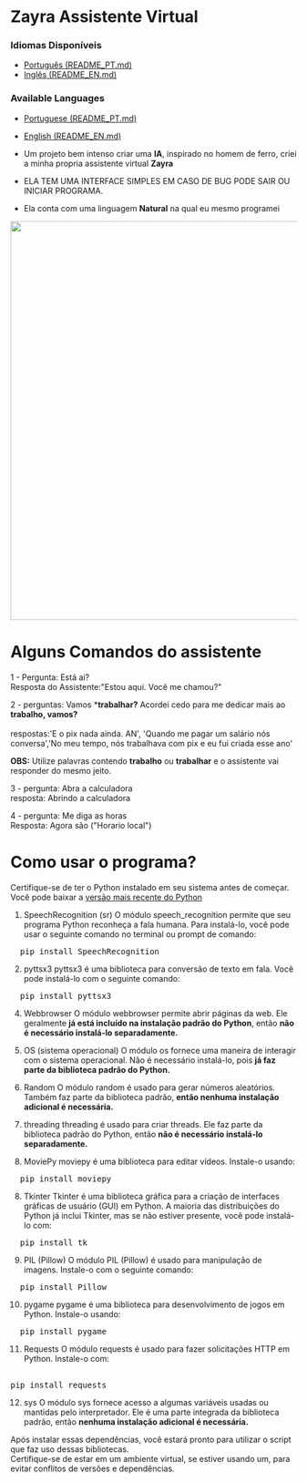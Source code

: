 # Zayra Assistente Virtual
### Idiomas Disponíveis
- [Português (README_PT.md)](README_PT.md)
- [Inglês (README_EN.md)](README_EN.md)

### Available Languages
- [Portuguese (README_PT.md)](README_PT.md)
- [English (README_EN.md)](README_EN.md)

- Um projeto bem intenso criar uma **IA**, inspirado no homem de ferro, criei a minha propria assistente virtual **Zayra**

- ELA TEM UMA INTERFACE SIMPLES EM CASO DE BUG PODE SAIR OU INICIAR PROGRAMA.
- Ela conta com uma linguagem **Natural** na qual eu mesmo programei
<img width="700" src="https://blogger.googleusercontent.com/img/b/R29vZ2xl/AVvXsEiE4YW-XLsH-cZfvYhIS3TbDfgYwIjddwHf4qObyWE2C2qalfTNdHyTZLJqOBlVE9rEqSHkJZx_Npum2pT6QnJUdsQhx1XS6bDJ44K_cvecXFPpeEAcOaXx-WMsW3QiklCQ_nZ9FV5GUpYeUS8SGPt-O5HPoxqOEqX8AyZEflhiPgnfno9flLWD3lIG2Ylh/s1920/zayra.png" />


# Alguns Comandos do assistente

1 - Pergunta: Está ai?<br />
  Resposta do Assistente:"Estou aqui. Você me chamou?"
  
2 - perguntas: Vamos ***trabalhar?** Acordei cedo para me dedicar mais ao **trabalho, vamos?**<br/><br/>
  respostas:'E o pix nada ainda. AN',  'Quando me pagar um salário nós conversa','No meu tempo, nós trabalhava com pix e eu fui criada esse ano'<br/>
  
  **OBS:** Utilize palavras contendo **trabalho** ou **trabalhar** e o assistente vai responder do mesmo jeito.<br/>

3 - pergunta: Abra a calculadora<br/>
  resposta: Abrindo a calculadora

4 - pergunta: Me diga as horas<br/>
  Resposta: Agora são ("Horario local")

# Como usar o programa?

Certifique-se de ter o Python instalado em seu sistema antes de começar. Você pode baixar a [versão mais recente do Python](https://www.python.org/downloads/)

1. SpeechRecognition (sr)
O módulo speech_recognition permite que seu programa Python reconheça a fala humana. Para instalá-lo, você pode usar o seguinte comando no terminal ou prompt de comando:


<pre>
  pip install SpeechRecognition
</pre>

2. pyttsx3
pyttsx3 é uma biblioteca para conversão de texto em fala. Você pode instalá-lo com o seguinte comando:
<pre>
  pip install pyttsx3
</pre>
4. Webbrowser
O módulo webbrowser permite abrir páginas da web. Ele geralmente **já está incluído na instalação padrão do Python**, então **não é necessário instalá-lo separadamente.**

5. OS (sistema operacional)
O módulo os fornece uma maneira de interagir com o sistema operacional. Não é necessário instalá-lo, pois **já faz parte da biblioteca padrão do Python.**

6. Random
O módulo random é usado para gerar números aleatórios. Também faz parte da biblioteca padrão, **então nenhuma instalação adicional é necessária.**

7. threading
threading é usado para criar threads. Ele faz parte da biblioteca padrão do Python, então **não é necessário instalá-lo separadamente.**

8. MoviePy
moviepy é uma biblioteca para editar vídeos. Instale-o usando:
<pre>
  pip install moviepy
</pre>

8. Tkinter
Tkinter é uma biblioteca gráfica para a criação de interfaces gráficas de usuário (GUI) em Python. A maioria das distribuições do Python já inclui Tkinter, mas se não estiver presente, você pode instalá-lo com:

<pre>
  pip install tk
</pre>

9. PIL (Pillow)
O módulo PIL (Pillow) é usado para manipulação de imagens. Instale-o com o seguinte comando:
<pre>
  pip install Pillow
</pre>
10. pygame
pygame é uma biblioteca para desenvolvimento de jogos em Python. Instale-o usando:

<pre>
  pip install pygame
</pre>


11. Requests
O módulo requests é usado para fazer solicitações HTTP em Python. Instale-o com:
<pre>
  
pip install requests
</pre>

12. sys
O módulo sys fornece acesso a algumas variáveis usadas ou mantidas pelo interpretador. Ele é uma parte integrada da biblioteca padrão, então **nenhuma instalação adicional é necessária.**

Após instalar essas dependências, você estará pronto para utilizar o script que faz uso dessas bibliotecas.<br/>
Certifique-se de estar em um ambiente virtual, se estiver usando um, para evitar conflitos de versões e dependências.





